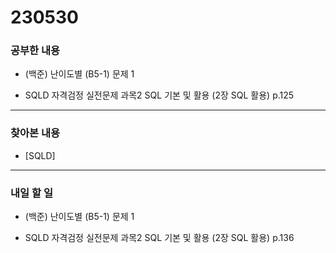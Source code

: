 # 230530

### 공부한 내용

- (백준) 난이도별 (B5-1) 문제 1

- SQLD 자격검정 실전문제 과목2 SQL 기본 및 활용 (2장 SQL 활용) p.125

---

### 찾아본 내용

- [SQLD]

---

### 내일 할 일

- (백준) 난이도별 (B5-1) 문제 1

- SQLD 자격검정 실전문제 과목2 SQL 기본 및 활용 (2장 SQL 활용) p.136
